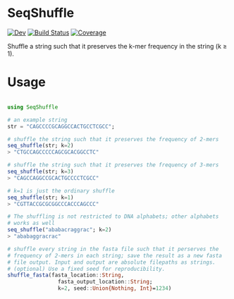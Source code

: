 # SeqShuffle

[![Dev](https://img.shields.io/badge/docs-dev-blue.svg)](https://kchu25.github.io/SeqShuffle.jl/dev)
[![Build Status](https://github.com/kchu25/SeqShuffle.jl/actions/workflows/CI.yml/badge.svg?branch=main)](https://github.com/kchu25/SeqShuffle.jl/actions/workflows/CI.yml?query=branch%3Amain)
[![Coverage](https://codecov.io/gh/kchu25/SeqShuffle.jl/branch/main/graph/badge.svg)](https://codecov.io/gh/kchu25/SeqShuffle.jl)

Shuffle a string such that it preserves the k-mer frequency in the string (k $\geq$ 1).

# Usage

```julia

using SeqShuffle

# an example string
str = "CAGCCCCGCAGGCCACTGCCTCGCC";

# shuffle the string such that it preserves the frequency of 2-mers
seq_shuffle(str; k=2)
> "CTGCCAGCCCCCAGCGCACGGCCTC"

# shuffle the string such that it preserves the frequency of 3-mers
seq_shuffle(str; k=3)
> "CAGCCAGGCCGCACTGCCCCTCGCC"

# k=1 is just the ordinary shuffle
seq_shuffle(str; k=1)
> "CGTTACCGCGCGGCCCACCCAGCCC"

# The shuffling is not restricted to DNA alphabets; other alphabets
# works as well
seq_shuffle("ababacraggrac"; k=2)
> "ababaggracrac"

# shuffle every string in the fasta file such that it perserves the 
# frequency of 2-mers in each string; save the result as a new fasta 
# file output. Input and output are absolute filepaths as strings.     
# (optional) Use a fixed seed for reproducibility.
shuffle_fasta(fasta_location::String, 
                fasta_output_location::String;
                k=2, seed::Union{Nothing, Int}=1234)
                

```
